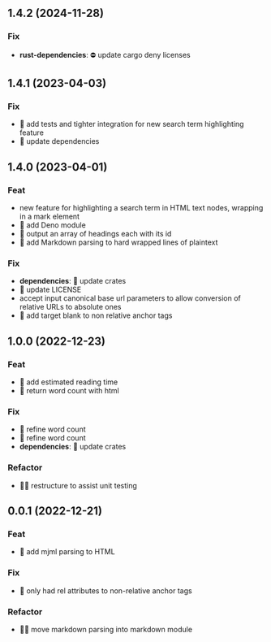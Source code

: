## 1.4.2 (2024-11-28)

### Fix

- **rust-dependencies**: ⛔️ update cargo deny licenses

## 1.4.1 (2023-04-03)

### Fix

- 💫 add tests and tighter integration for new search term highlighting feature
- 💫 update dependencies

## 1.4.0 (2023-04-01)

### Feat

- new feature for highlighting a search term in HTML text nodes, wrapping in a
  mark element
- 🌟 add Deno module
- 🌟 output an array of headings each with its id
- 🌟 add Markdown parsing to hard wrapped lines of plaintext

### Fix

- **dependencies**: 💫 update crates
- 💫 update LICENSE
- accept input canonical base url parameters to allow conversion of relative URLs
  to absolute ones
- 💫 add target blank to non relative anchor tags

## 1.0.0 (2022-12-23)

### Feat

- 🌟 add estimated reading time
- 🌟 return word count with html

### Fix

- 💫 refine word count
- 💫 refine word count
- **dependencies**: 💫 update crates

### Refactor

- 🏄🏽 restructure to assist unit testing

## 0.0.1 (2022-12-21)

### Feat

- 🌟 add mjml parsing to HTML

### Fix

- 💫 only had rel attributes to non-relative anchor tags

### Refactor

- 🏄🏽 move markdown parsing into markdown module
